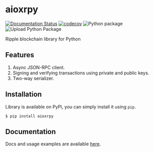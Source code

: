 # aioxrpy

[![Documentation Status](https://readthedocs.org/projects/aioxrpy/badge/?version=latest)](http://aioxrpy.readthedocs.io/en/latest/?badge=latest) [![codecov](https://codecov.io/gh/ulamlabs/aioxrpy/branch/master/graph/badge.svg)](https://codecov.io/gh/ulamlabs/aioxrpy) ![Python package](https://github.com/ulamlabs/aioxrpy/workflows/Python%20package/badge.svg) ![Upload Python Package](https://github.com/ulamlabs/aioxrpy/workflows/Upload%20Python%20Package/badge.svg)

Ripple blockchain library for Python

## Features

1. Async JSON-RPC client.
2. Signing and verifying transactions using private and public keys.
3. Two-way serializer.

## Installation

Library is available on PyPi, you can simply install it using `pip`.
```
$ pip install aioxrpy
```

## Documentation

Docs and usage examples are available [here](https://aioxrpy.readthedocs.io/en/latest).